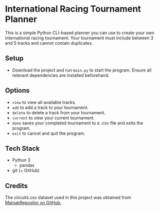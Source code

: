 # International Racing Tournament Planner

This is a simple Python CLI-based planner you can use to create your own international racing tournament. Your tournament must include between 3 and 5 tracks and cannot contain duplicates.

## Setup
- Download the project and run ```main.py``` to start the program. Ensure all relevant dependencies are installed beforehand.

## Options
- ```view``` to view all available tracks.
- ```add``` to add a track to your tournament.
- ```delete``` to delete a track from your tournament.
- ```current``` to view your current tournament.
- ```done``` saves your completed tournament to a .csv file and exits the program.
- ```exit``` to cancel and quit the program.

## Tech Stack
- Python 3
	- pandas
- git (+ GitHub)

## Credits

The circuits.csv dataset used in this project was obtained from [MainakRepositor on GitHub.](https://github.com/MainakRepositor/Datasets/blob/master/F1/circuits.csv)